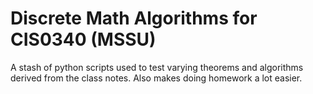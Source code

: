 # Discrete Math Algorithms for CIS0340 (MSSU)

A stash of python scripts used to test varying theorems and algorithms derived from the class notes. Also makes doing
homework a lot easier.